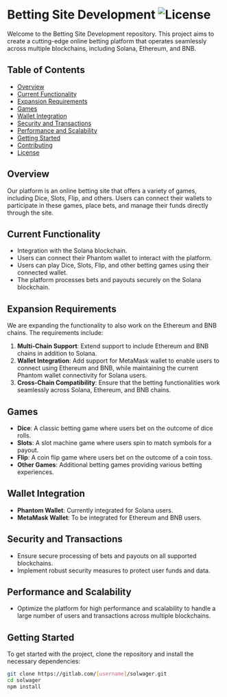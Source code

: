 # Betting Site Development ![License](https://img.shields.io/badge/License-MIT-blue.svg)

Welcome to the Betting Site Development repository. This project aims to create a cutting-edge online betting platform that operates seamlessly across multiple blockchains, including Solana, Ethereum, and BNB.

## Table of Contents
- [Overview](#overview)
- [Current Functionality](#current-functionality)
- [Expansion Requirements](#expansion-requirements)
- [Games](#games)
- [Wallet Integration](#wallet-integration)
- [Security and Transactions](#security-and-transactions)
- [Performance and Scalability](#performance-and-scalability)
- [Getting Started](#getting-started)
- [Contributing](#contributing)
- [License](#license)


## Overview

Our platform is an online betting site that offers a variety of games, including Dice, Slots, Flip, and others. Users can connect their wallets to participate in these games, place bets, and manage their funds directly through the site.

## Current Functionality

- Integration with the Solana blockchain.
- Users can connect their Phantom wallet to interact with the platform.
- Users can play Dice, Slots, Flip, and other betting games using their connected wallet.
- The platform processes bets and payouts securely on the Solana blockchain.

## Expansion Requirements

We are expanding the functionality to also work on the Ethereum and BNB chains. The requirements include:

1. **Multi-Chain Support**: Extend support to include Ethereum and BNB chains in addition to Solana.
2. **Wallet Integration**: Add support for MetaMask wallet to enable users to connect using Ethereum and BNB, while maintaining the current Phantom wallet connectivity for Solana users.
3. **Cross-Chain Compatibility**: Ensure that the betting functionalities work seamlessly across Solana, Ethereum, and BNB chains.

## Games

- **Dice**: A classic betting game where users bet on the outcome of dice rolls.
- **Slots**: A slot machine game where users spin to match symbols for a payout.
- **Flip**: A coin flip game where users bet on the outcome of a coin toss.
- **Other Games**: Additional betting games providing various betting experiences.

## Wallet Integration

- **Phantom Wallet**: Currently integrated for Solana users.
- **MetaMask Wallet**: To be integrated for Ethereum and BNB users.

## Security and Transactions

- Ensure secure processing of bets and payouts on all supported blockchains.
- Implement robust security measures to protect user funds and data.

## Performance and Scalability

- Optimize the platform for high performance and scalability to handle a large number of users and transactions across multiple blockchains.

## Getting Started

To get started with the project, clone the repository and install the necessary dependencies:

```bash
git clone https://gitlab.com/[username]/solwager.git
cd solwager
npm install
